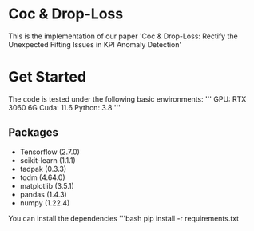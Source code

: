 # Coc & Drop-Loss
This is the implementation of our paper 'Coc & Drop-Loss: Rectify the Unexpected Fitting Issues in KPI Anomaly Detection'

# Get Started

The code is tested under the following basic environments:
'''
GPU: RTX 3060 6G
Cuda: 11.6
Python: 3.8
'''

## Packages
- Tensorflow (2.7.0)
- scikit-learn (1.1.1)
- tadpak (0.3.3)
- tqdm (4.64.0)
- matplotlib (3.5.1)
- pandas (1.4.3)
- numpy (1.22.4)

You can install the dependencies
'''bash
pip install -r requirements.txt
```
